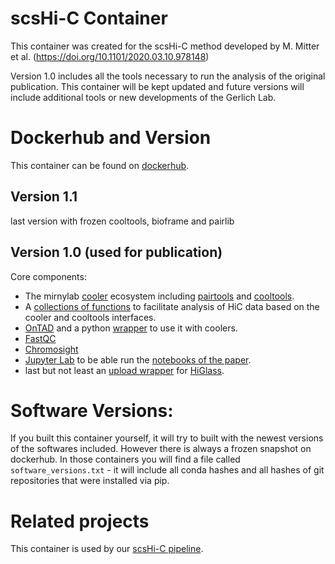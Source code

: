 # scsHi-C Container
This container was created for the scsHi-C method developed by M. Mitter et al. (https://doi.org/10.1101/2020.03.10.978148)

Version 1.0 includes all the tools necessary to run the analysis of the original publication.
This container will be kept updated and future versions will include additional tools or new developments of the Gerlich Lab.

# Dockerhub and Version
This container can be found on [dockerhub](https://hub.docker.com/r/gerlichlab/scshic_docker).
## Version 1.1
last version with frozen cooltools, bioframe and pairlib
## Version 1.0  (used for publication)
Core components:
- The mirnylab [cooler](https://github.com/mirnylab/cooler) ecosystem including [pairtools](https://github.com/mirnylab/pairtools) and [cooltools](https://github.com/mirnylab/cooltools).
- A [collections of functions](https://github.com/gerlichlab/ngs) to facilitate analysis of HiC data based on the cooler and cooltools interfaces.
- [OnTAD](https://github.com/anlin00007/OnTAD) and a python [wrapper](https://github.com/cchlanger/cooler_ontad) to use it with coolers.
- [FastQC](http://www.bioinformatics.babraham.ac.uk/projects/fastqc/)
- [Chromosight](https://github.com/koszullab/chromosight)
- [Jupyter Lab](https://jupyterlab.readthedocs.io/en/latest/) to be able run the [notebooks of the paper](https://github.com/gerlichlab/scshic_analysis).
- last but not least an [upload wrapper](https://github.com/Mittmich/higlassupload) for [HiGlass](https://github.com/higlass/higlass).

# Software Versions:
If you built this container yourself, it will try to built with the newest versions of the softwares included.
However there is always a frozen snapshot on dockerhub. In those containers you will find a file called `software_versions.txt` - it will include all conda hashes and all hashes of git repositories that were installed via pip.

# Related projects
This container is used by our [scsHi-C pipeline](https://github.com/gerlichlab/scshic_pipeline).
